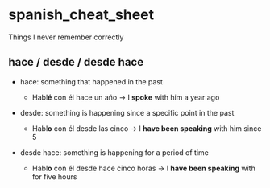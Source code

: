 # spanish_cheat_sheet
Things I never remember correctly

## hace / desde / desde hace

- hace: something that happened in the past
  - Habl**é** con él hace un año -> I **spoke** with him a year ago

- desde: something is happening since a specific point in the past
  - Habl**o** con él desde las cinco -> I **have been speaking** with him since 5

- desde hace: something is happening for a period of time
  - Habl**o** con él desde hace cinco horas -> I **have been speaking** with for five hours
